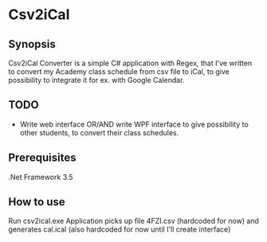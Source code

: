 # Csv2iCal

## Synopsis

Csv2iCal Converter is a simple C# application with Regex, that I've written to convert my Academy class schedule
from csv file to iCal, to give possibility to integrate it for ex. with Google Calendar.

## TODO

- Write web interface OR/AND write WPF interface to give possibility to other students, to convert their class schedules. 

## Prerequisites

.Net Framework 3.5

## How to use

Run csv2ical.exe
Application picks up file 4FZI.csv (hardcoded for now) and generates cal.ical (also hardcoded for now until I'll create interface)
